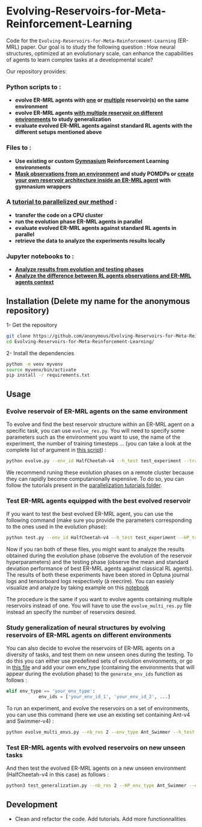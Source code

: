# Evolving-Reservoirs-for-Meta-Reinforcement-Learning


Code for the `Evolving-Reservoirs-for-Meta-Reinforcement-Learning` (ER-MRL) paper. Our goal is to study the following question : How neural structures, optimized at an evolutionary scale, can enhance the capabilities of agents to learn complex tasks at a developmental scale?

Our repository provides:

### Python scripts to :
- **evolve ER-MRL agents with [one](evolve_res.py) or [multiple](evolve_multi_res.py) reservoir(s) on the same environment**
- **evolve ER-MRL agents [with multiple reservoir on different environments](evolve_generalization.py) to study generalization**
- **evaluate evolved ER-MRL agents against standard RL agents with the different setups mentioned above**

### Files to :
- **Use existing or custom [Gymnasium](https://gymnasium.farama.org/index.html) Reinforcement Learning environments**
- **[Mask observations from an environment](ER_MRL/wrappers.py) and study POMDPs or [create your own reservoir architecture inside an ER-MRL agent](ER_MRL/wrappers.py) with gymnasium wrappers**

### A [tutorial to parallelized our method](parallelization_tutorials/) :
- **transfer the code on a CPU cluster**
- **run the evolution phase ER-MRL agents in parallel**
- **evaluate evolved ER-MRL agents against standard RL agents in parallel**
- **retrieve the data to analyze the experiments results locally**

### Jupyter notebooks to :
- **[Analyze results from evolution and testing phases](analyze_results.ipynb/)**
- **[Analyze the difference between RL agents observations and ER-MRL agents context](Link_to_create)**

## Installation (Delete my name for the anonymous repository)

1- Get the repository

```bash
git clone https://github.com/anonymous/Evolving-Reservoirs-for-Meta-Reinforcement-Learning.git
cd Evolving-Reservoirs-for-Meta-Reinforcement-Learning/
```
2- Install the dependencies 

```bash
python -m venv myvenv
source myvenv/bin/activate
pip install -r requirements.txt
```

## Usage

### Evolve reservoir of ER-MRL agents on the same environment

To evolve and find the best reservoir structure within an ER-MRL agent on a specific task, you can use `evolve_res.py`. You will need to specify some parameters such as the environment you want to use, the name of the experiment, the number of training timesteps ... (you can take a look at the complete list of argument in [this script](evolve_res.py)) : 

```bash
python evolve.py --env_id HalfCheetah-v4 --h_test test_experiment --training_steps 300000 --nb_trials 100 --sampler Cmaes
```

We recommend runing these evolution phases on a remote cluster because they can rapidly become computanionally expensive. To do so, you can follow the tutorials present in the [parallelization tutorials folder](parallelization_tutorials/).

### Test ER-MRL agents equipped with the best evolved reservoir

If you want to test the best evolved ER-MRL agent, you can use the following command (make sure you provide the parameters corresponding to the ones used in the evolution phase):

```bash
python test.py --env_id HalfCheetah-v4 --h_test test_experiment --HP_training_steps 300000
```

Now if you ran both of these files, you might want to analyze the results obtained during the evolution phase (observe the evolution of the reservoir hyperparameters) and the testing phase (observe the mean and standard deviation performance of best ER-MRL agents against classical RL agents). The results of both these experiments have been stored in Optuna journal logs and tensorboard logs respectively (à reecrire). You can easiely visualize and analyze by taking example on this [notebook](analyze_results.ipynb/)


The procedure is the same if you want to evolve agents containing multiple reservoirs instead of one. You will have to use the `evolve_multi_res.py` file instead an specify the number of reservoirs desired.

### Study generalization of neural structures by evolving reservoirs of ER-MRL agents on different environments

You can also decide to evolve the reservoirs of ER-MRL agents on a diversity of tasks, and test them on new unseen ones during the testing.
To do this you can either use predefined sets of evolution environments, or go in [this file](ER_MRL/experiments.py) and add your own env_type (containing the environments that will appear during the evolution phase) to the ```generate_env_ids``` function as follows :  

```python
elif env_type == 'your_env_type':   
            env_ids = ['your_env_id_1', 'your_env_id_2', ...]
```

To run an experiment, and evolve the reservoirs on a set of environments, you can use this command (here we use an existing set containing Ant-v4 and Swimmer-v4) : 

```bash
python evolve_multi_envs.py --nb_res 2 --env_type Ant_Swimmer --h_test generalization_test_experiment --training_timesteps 300000 --nb_trials 100 --sampler Cmaes
```

### Test ER-MRL agents with evolved reservoirs on new unseen tasks

And then test the evolved ER-MRL agents on a new unseen environment (HalfCheetah-v4 in this case) as follows : 

```bash
python3 test_generalization.py --nb_res 2 --HP_env_type Ant_Swimmer --env_id HalfCheetah-v4 --h_test generalization_test_experiment
```

## Development

- Clean and refactor the code. Add tutorials. Add more functionnalities

